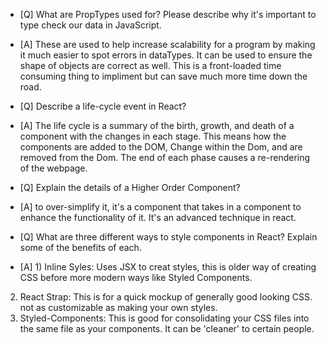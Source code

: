 - [Q] What are PropTypes used for? Please describe why it's important to type check our data in JavaScript.
- [A] These are used to help increase scalability for a program by making it much easier to spot errors in dataTypes. It can be used to ensure the shape of objects are correct as well. This is a front-loaded time consuming thing to impliment but can save much more time down the road.

- [Q] Describe a life-cycle event in React?
- [A] The life cycle is a summary of the birth, growth, and death of a component with the changes in each stage. This means how the components are added to the DOM, Change within the Dom, and are removed from the Dom. The end of each phase causes a re-rendering of the webpage.

- [Q] Explain the details of a Higher Order Component?
- [A] to over-simplify it, it's a component that takes in a component to enhance the functionality of it. It's an advanced technique in react.

- [Q] What are three different ways to style components in React? Explain some of the benefits of each.
- [A] 1) Inline Syles: Uses JSX to creat styles, this is older way of creating CSS before more modern ways like Styled Components.

2. React Strap: This is for a quick mockup of generally good looking CSS. not as customizable as making your own styles.
3. Styled-Components: This is good for consolidating your CSS files into the same file as your components. It can be 'cleaner' to certain people.
